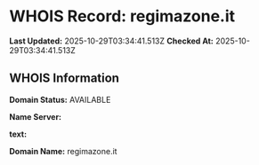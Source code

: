 # WHOIS Record: regimazone.it

**Last Updated:** 2025-10-29T03:34:41.513Z
**Checked At:** 2025-10-29T03:34:41.513Z

## WHOIS Information

**Domain Status:** AVAILABLE

**Name Server:** 

**text:** 

**Domain Name:** regimazone.it


